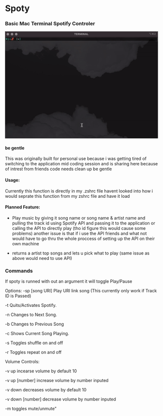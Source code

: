 # Spoty 
 <h3>Basic Mac Terminal Spotify Controler</h3>
 
 ![Alt text](/demo/demo.gif?raw=true "demo")
 <h4>be gentle</h4>
 
 This was originally built for personal use because i was getting tired of switching to the application mid coding session 
 and is sharing here because of intrest from friends code needs clean up be gentle 
 
 <h4>Usage:</h4>
 
 Currently this function is directly in my .zshrc file havent looked into how i would seprate this function from my zshrc file and have it load 
 
 <h4>Planned Feature:</h4>
 
 * Play music by giving it song name or song name & artist name and pulling the track id using Spotify API and passing it to the application or calling the API to directly play (tho id figure this would cause some problems)
 another issue is that if i use the API friends and what not would have to go thru the whole proccess of setting up the API on their own machine
 
 * returns a artist top songs and lets u pick what to play (same issue as above would need to use API)
 
 <h3>Commands</h3>

  If spoty is runned with out an argument it will toggle Play/Pause
 
  Options:
  -sp [song URI]      Play URI link song 
  (This currently only work if Track ID is Passed)

  -t                  Quits/Activates Spotify.
  
  -n                  Changes to Next Song.
  
  -b                  Changes to Previous Song
  
  -c                  Shows Current Song Playing.
  
  -s                  Toggles shuffle on and off
  
  -r                  Toggles repeat on and off
  
       
  Volume Controls:
  
  -v up               incearse volume by default 10
  
  -v up [number]      increase volume by number inputed
  
  -v down             decreases volume by default 10
  
  -v down [number]    decrease volume by number inputed
  
  -m                  toggles mute/unmute"
  

